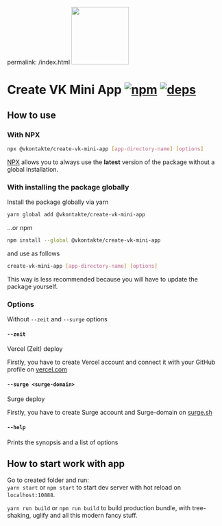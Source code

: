 permalink: /index.html
[<img width="134" src="https://vk.com/images/apps/mini_apps/vk_mini_apps_logo.svg">](https://vk.com/services)

# Create VK Mini App [![npm][npm]][npm-url] [![deps][deps]][deps-url]

## How to use

### With NPX

```bash
npx @vkontakte/create-vk-mini-app [app-directory-name] [options]
```
[NPX](https://github.com/npm/npx) allows you to always use the **latest** version of the package without a global installation.

### With installing the package globally
Install the package globally via yarn
```bash
yarn global add @vkontakte/create-vk-mini-app
```
...or npm
```bash
npm install --global @vkontakte/create-vk-mini-app
```

and use as follows

```bash
create-vk-mini-app [app-directory-name] [options]
```

This way is less recommended because you will have to update the package yourself.

### Options
Without `--zeit` and `--surge` options 

#### `--zeit`
Vercel (Zeit) deploy

Firstly, you have to create Vercel account and connect it with your GitHub profile on [vercel.com](https://vercel.com)

#### `--surge <surge-domain>`
Surge deploy

Firstly, you have to create Surge account and Surge-domain on [surge.sh](https://surge.sh)

#### `--help`
Prints the synopsis and a list of options

## How to start work with app

Go to created folder and run:  
`yarn start` or  `npm start` to start dev server with hot reload on `localhost:10888`.

`yarn run build` or `npm run build` to build production bundle, with tree-shaking, uglify and all this modern fancy stuff.

[npm]: https://img.shields.io/npm/v/@vkontakte/create-vk-mini-app.svg
[npm-url]: https://npmjs.com/package/@vkontakte/create-vk-mini-app

[deps]: https://img.shields.io/david/vkcom/create-vk-mini-app.svg
[deps-url]: https://david-dm.org/vkcom/create-vk-mini-app
